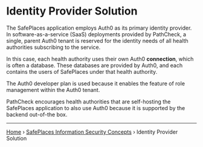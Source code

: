 # Identity Provider Solution

The SafePlaces application employs Auth0 as its primary identity provider. In
software-as-a-service (SaaS) deployments provided by PathCheck, a single, parent
Auth0 tenant is reserved for the identity needs of all health authorities
subscribing to the service.

In this case, each health authority uses their own Auth0 **connection**, which
is often a database. These databases are provided by Auth0, and each contains
the users of SafePlaces under that health authority.

The Auth0 developer plan is used because it enables the feature of role
management within the Auth0 tenant.

PathCheck encourages health authorities that are self-hosting the SafePlaces
application to also use Auth0 because it is supported by the backend out-of-the
box.

---

[Home](../README.md) › [SafePlaces Information Security Concepts](README.md)
› Identity Provider Solution
